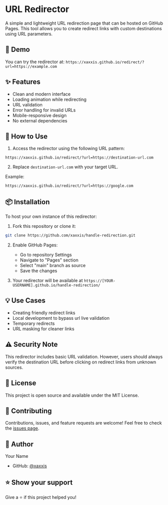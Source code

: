 # URL Redirector

A simple and lightweight URL redirection page that can be hosted on GitHub Pages. This tool allows you to create redirect links with custom destinations using URL parameters.

## 🚀 Demo

You can try the redirector at: `https://xaxxis.github.io/redirect/?url=https://example.com`

## ✨ Features

- Clean and modern interface
- Loading animation while redirecting
- URL validation
- Error handling for invalid URLs
- Mobile-responsive design
- No external dependencies

## 🔧 How to Use

1. Access the redirector using the following URL pattern:
```
https://xaxxis.github.io/redirect/?url=https://destination-url.com
```

2. Replace `destination-url.com` with your target URL.

Example:
```
https://xaxxis.github.io/redirect/?url=https://google.com
```

## 📦 Installation

To host your own instance of this redirector:

1. Fork this repository or clone it:
```bash
git clone https://github.com/xaxxis/handle-redirection.git
```

2. Enable GitHub Pages:
   - Go to repository Settings
   - Navigate to "Pages" section
   - Select "main" branch as source
   - Save the changes

3. Your redirector will be available at `https://[YOUR-USERNAME].github.io/handle-redirection/`

## 💡 Use Cases

- Creating friendly redirect links
- Local development to bypass url live validation
- Temporary redirects
- URL masking for cleaner links

## ⚠️ Security Note

This redirector includes basic URL validation. However, users should always verify the destination URL before clicking on redirect links from unknown sources.

## 📝 License

This project is open source and available under the MIT License.

## 🤝 Contributing

Contributions, issues, and feature requests are welcome! Feel free to check the [issues page](https://github.com/xaxxis/handle-redirection/issues).

## 👤 Author

Your Name
- GitHub: [@xaxxis](https://github.com/xaxxis)

## ⭐️ Show your support

Give a ⭐️ if this project helped you!
